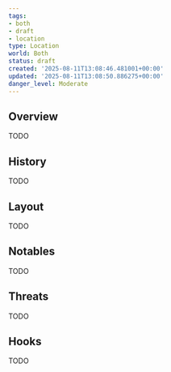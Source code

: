 ```yaml
---
tags:
- both
- draft
- location
type: Location
world: Both
status: draft
created: '2025-08-11T13:08:46.481001+00:00'
updated: '2025-08-11T13:08:50.886275+00:00'
danger_level: Moderate
---
```



## Overview

TODO
## History

TODO
## Layout

TODO
## Notables

TODO
## Threats

TODO
## Hooks

TODO
